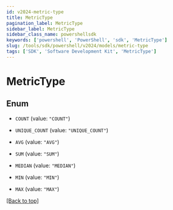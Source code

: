 ```yaml
---
id: v2024-metric-type
title: MetricType
pagination_label: MetricType
sidebar_label: MetricType
sidebar_class_name: powershellsdk
keywords: ['powershell', 'PowerShell', 'sdk', 'MetricType'] 
slug: /tools/sdk/powershell/v2024/models/metric-type
tags: ['SDK', 'Software Development Kit', 'MetricType']
---
```



# MetricType

## Enum


* `COUNT` (value: `"COUNT"`)

* `UNIQUE_COUNT` (value: `"UNIQUE_COUNT"`)

* `AVG` (value: `"AVG"`)

* `SUM` (value: `"SUM"`)

* `MEDIAN` (value: `"MEDIAN"`)

* `MIN` (value: `"MIN"`)

* `MAX` (value: `"MAX"`)


[[Back to top]](#) 


